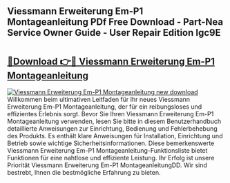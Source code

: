 ## Viessmann Erweiterung Em-P1 Montageanleitung PDf Free Download - Part-Nea Service Owner Guide - User Repair Edition Igc9E

# <h2><a href="http://df74mug.blite.top/?on=Viessmann+Erweiterung+Em-P1+Montageanleitung">🔗Download 👉🔴 Viessmann Erweiterung Em-P1 Montageanleitung</a></h2>

[![Viessmann Erweiterung Em-P1 Montageanleitung new download](https://i.imgur.com/lujVjoI.png)](http://df74mug.blite.top/?on=Viessmann+Erweiterung+Em-P1+Montageanleitung)
Willkommen beim ultimativen Leitfaden für Ihr neues Viessmann Erweiterung Em-P1 Montageanleitung, der für ein reibungsloses und effizientes Erlebnis sorgt. Bevor Sie Ihren Viessmann Erweiterung Em-P1 Montageanleitung verwenden, lesen Sie bitte in diesem Benutzerhandbuch detaillierte Anweisungen zur Einrichtung, Bedienung und Fehlerbehebung des Produkts. Es enthält klare Anweisungen für Installation, Einrichtung und Betrieb sowie wichtige Sicherheitsinformationen. Diese bemerkenswerte Viessmann Erweiterung Em-P1 Montageanleitung-Funktionsliste bietet Funktionen für eine nahtlose und effiziente Leistung. Ihr Erfolg ist unsere Priorität Viessmann Erweiterung Em-P1 MontageanleitungDD. Wir sind bestrebt, Ihnen die bestmögliche Erfahrung zu bieten.

